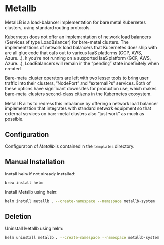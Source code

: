 # Metallb

MetalLB is a load-balancer implementation for bare metal Kubernetes clusters, using standard routing protocols.

Kubernetes does not offer an implementation of network load balancers (Services of type LoadBalancer) for bare-metal clusters. The implementations of network load balancers that Kubernetes does ship with are all glue code that calls out to various IaaS platforms (GCP, AWS, Azure…). If you’re not running on a supported IaaS platform (GCP, AWS, Azure…), LoadBalancers will remain in the “pending” state indefinitely when created.

Bare-metal cluster operators are left with two lesser tools to bring user traffic into their clusters, “NodePort” and “externalIPs” services. Both of these options have significant downsides for production use, which makes bare-metal clusters second-class citizens in the Kubernetes ecosystem.

MetalLB aims to redress this imbalance by offering a network load balancer implementation that integrates with standard network equipment so that external services on bare-metal clusters also “just work” as much as possible.

## Configuration

Configuration of *Metallb* is contained in the `templates` directory.

## Manual Installation

Install helm if not already installed:
```bash
brew install helm
```

Install Metallb using helm:
```bash
helm install metallb . --create-namespace --namespace metallb-system
```

## Deletion
Uninstall Metallb using helm:
```bash
helm uninstall metallb . --create-namespace --namespace metallb-system
```
